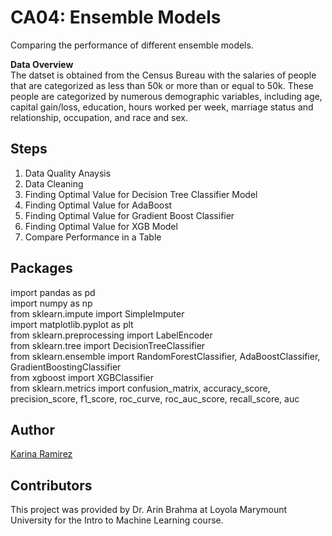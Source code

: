 # CA04: Ensemble Models
Comparing the performance of different ensemble models. 

**Data Overview** <br />
The datset is obtained from the Census Bureau with the salaries of people that are categorized as less than 50k or more than or equal to 50k. These people are categorized by numerous demographic variables, including age, capital gain/loss, education, hours worked per week, marriage status and relationship, occupation, and race and sex.

## Steps 
1. Data Quality Anaysis 
2. Data Cleaning
3. Finding Optimal Value for Decision Tree Classifier Model
4. Finding Optimal Value for AdaBoost
5. Finding Optimal Value for Gradient Boost Classifier
6. Finding Optimal Value for XGB Model 
7. Compare Performance in a Table 

## Packages 
import pandas as pd <br />
import numpy as np <br />
from sklearn.impute import SimpleImputer <br />
import matplotlib.pyplot as plt <br />
from sklearn.preprocessing import LabelEncoder <br />
from sklearn.tree import DecisionTreeClassifier <br />
from sklearn.ensemble import RandomForestClassifier, AdaBoostClassifier, GradientBoostingClassifier <br />
from xgboost import XGBClassifier <br />
from sklearn.metrics import confusion_matrix, accuracy_score, precision_score, f1_score, roc_curve, roc_auc_score, recall_score, auc <br />

## Author
[Karina Ramirez](https://github.com/kramire8 )

## Contributors 
This project was provided by Dr. Arin Brahma at Loyola Marymount University for the Intro to Machine Learning course. <br />
